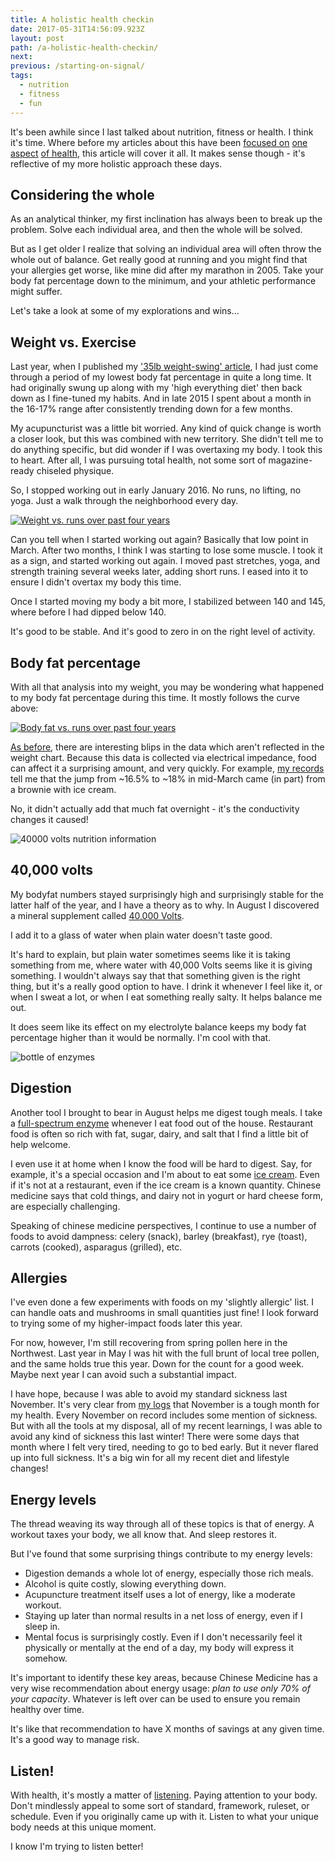 ```yaml
---
title: A holistic health checkin
date: 2017-05-31T14:56:09.923Z
layout: post
path: /a-holistic-health-checkin/
next:
previous: /starting-on-signal/
tags:
  - nutrition
  - fitness
  - fun
---
```


It's been awhile since I last talked about nutrition, fitness or health. I think it's time. Where before my articles about this have been [focused on](/a-running-update/) [one aspect](/a-35lb-weight-swing-in-two-years/) [of health](/hippie-experiments/), this article will cover it all. It makes sense though - it's reflective of my more holistic approach these days.

<div class='fold'></div>

## Considering the whole

As an analytical thinker, my first inclination has always been to break up the problem. Solve each individual area, and then the whole will be solved.

But as I get older I realize that solving an individual area will often throw the whole out of balance. Get really good at running and you might find that your allergies get worse, like mine did after my marathon in 2005. Take your body fat percentage down to the minimum, and your athletic performance might suffer.

Let's take a look at some of my explorations and wins...

## Weight vs. Exercise

Last year, when I published my ['35lb weight-swing' article](/a-35lb-weight-swing-in-two-years/), I had just come through a period of my lowest body fat percentage in quite a long time. It had originally swung up along with my 'high everything diet' then back down as I fine-tuned my habits. And in late 2015 I spent about a month in the 16-17% range after consistently trending down for a few months.

My acupuncturist was a little bit worried. Any kind of quick change is worth a closer look, but this was combined with new territory. She didn't tell me to do anything specific, but did wonder if I was overtaxing my body. I took this to heart. After all, I was pursuing total health, not some sort of magazine-ready chiseled physique.

So, I stopped working out in early January 2016. No runs, no lifting, no yoga. Just a walk through the neighborhood every day.

[![Weight vs. runs over past four years](https://static-source.gcap.ps/blog/2017/05_may/holistic_health/weight-vs-runs.png)](https://static-source.gcap.ps/blog/2017/05_may/holistic_health/weight-vs-runs.png)

Can you tell when I started working out again? Basically that low point in March. After two months, I think I was starting to lose some muscle. I took it as a sign, and started working out again. I moved past stretches, yoga, and strength training several weeks later, adding short runs. I eased into it to ensure I didn't overtax my body this time.

Once I started moving my body a bit more, I stabilized between 140 and 145, where before I had dipped below 140.

It's good to be stable. And it's good to zero in on the right level of activity.

## Body fat percentage

With all that analysis into my weight, you may be wondering what happened to my body fat percentage during this time. It mostly follows the curve above:

[![Body fat vs. runs over past four years](https://static-source.gcap.ps/blog/2017/05_may/holistic_health/body-fat-vs-runs.png)](https://static-source.gcap.ps/blog/2017/05_may/holistic_health/body-fat-vs-runs.png)

[As before](/a-35lb-weight-swing-in-two-years/#the-high-everything-diet), there are interesting blips in the data which aren't reflected in the weight chart. Because this data is collected via electrical impedance, food can affect it a surprising amount, and very quickly. For example, [my records](/a-system-for-2015/) tell me that the jump from ~16.5% to ~18% in mid-March came (in part) from a brownie with ice cream.

No, it didn't actually add that much fat overnight - it's the conductivity changes it caused!

![40000 volts nutrition information](https://static-source.gcap.ps/blog/2017/05_may/holistic_health/40000-volts-nutrition.png)

## 40,000 volts

My bodyfat numbers stayed surprisingly high and surprisingly stable for the latter half of the year, and I have a theory as to why. In August I discovered a mineral supplement called [40,000 Volts](https://traceminerals.com/40000-volts/).

I add it to a glass of water when plain water doesn't taste good.

It's hard to explain, but plain water sometimes seems like it is taking something from me, where water with 40,000 Volts seems like it is giving something. I wouldn't always say that that something given is the right thing, but it's a really good option to have. I drink it whenever I feel like it, or when I sweat a lot, or when I eat something really salty. It helps balance me out.

It does seem like its effect on my electrolyte balance keeps my body fat percentage higher than it would be normally. I'm cool with that.

![bottle of enzymes](https://static-source.gcap.ps/blog/2017/05_may/holistic_health/enzymes.jpg)

## Digestion

Another tool I brought to bear in August helps me digest tough meals. I take a [full-spectrum enzyme](http://www.sourcenaturals.com/products/GP1111/) whenever I eat food out of the house. Restaurant food is often so rich with fat, sugar, dairy, and salt that I find a little bit of help welcome.

I even use it at home when I know the food will be hard to digest. Say, for example, it's a special occasion and I'm about to eat some [ice cream](http://threetwinsicecream.com/). Even if it's not at a restaurant, even if the ice cream is a known quantity. Chinese medicine says that cold things, and dairy not in yogurt or hard cheese form, are especially challenging.

Speaking of chinese medicine perspectives, I continue to use a number of foods to avoid dampness: celery (snack), barley (breakfast), rye (toast), carrots (cooked), asparagus (grilled), etc.

## Allergies

I've even done a few experiments with foods on my 'slightly allergic' list. I can handle oats and mushrooms in small quantities just fine! I look forward to trying some of my higher-impact foods later this year.

For now, however, I'm still recovering from spring pollen here in the Northwest. Last year in May I was hit with the full brunt of local tree pollen, and the same holds true this year. Down for the count for a good week. Maybe next year I can avoid such a substantial impact.

I have hope, because I was able to avoid my standard sickness last November. It's very clear from [my logs](/a-system-for-2015/) that November is a tough month for my health. Every November on record includes some mention of sickness. But with all the tools at my disposal, all of my recent learnings, I was able to avoid any kind of sickness this last winter! There were some days that month where I felt very tired, needing to go to bed early. But it never flared up into full sickness. It's a big win for all my recent diet and lifestyle changes!

## Energy levels

The thread weaving its way through all of these topics is that of energy. A workout taxes your body, we all know that. And sleep restores it.

But I've found that some surprising things contribute to my energy levels:

* Digestion demands a whole lot of energy, especially those rich meals.
* Alcohol is quite costly, slowing everything down.
* Acupuncture treatment itself uses a lot of energy, like a moderate workout.
* Staying up later than normal results in a net loss of energy, even if I sleep in.
* Mental focus is surprisingly costly. Even if I don't necessarily feel it physically or mentally at the end of a day, my body will express it somehow.

It's important to identify these key areas, because Chinese Medicine has a very wise recommendation about energy usage: _plan to use only 70% of your capacity_. Whatever is left over can be used to ensure you remain healthy over time.

It's like that recommendation to have X months of savings at any given time. It's a good way to manage risk.

## Listen!

With health, it's mostly a matter of [listening](/first-listen/). Paying attention to your body. Don't mindlessly appeal to some sort of standard, framework, ruleset, or schedule. Even if you originally came up with it. Listen to what your unique body needs at this unique moment.

I know I'm trying to listen better!
